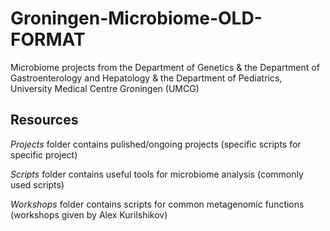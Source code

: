 # Groningen-Microbiome-OLD-FORMAT

Microbiome projects from the Department of Genetics & the Department of Gastroenterology and Hepatology & the Department of Pediatrics, University Medical Centre Groningen (UMCG)


Resources
---


*Projects* folder contains pulished/ongoing projects (specific scripts for specific project)


*Scripts* folder contains useful tools for microbiome analysis (commonly used scripts)

*Workshops* folder contains scripts for common metagenomic functions (workshops given by Alex Kurilshikov)
